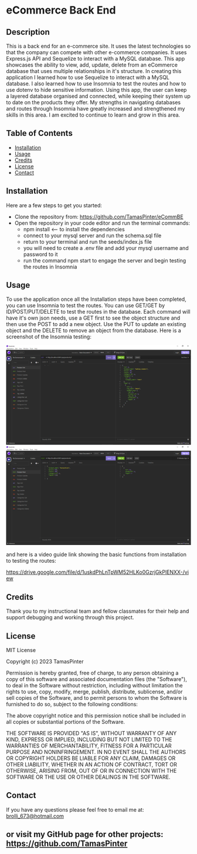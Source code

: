 # eCommerce Back End

## Description

This is a back end for an e-commerce site. It uses the latest technologies so that the company can compete with other e-commerce companies. It uses Express.js API and Sequelize to interact with a MySQL database. This app showcases the ability to view, add, update, delete from an eCommerce database that uses multiple relationships in it's structure. In creating this application I learned how to use Sequelize to interact with a MySQL database. I also learned how to use Insomnia to test the routes and how to use dotenv to hide sensitive information. Using this app, the user can keep a layered database organised and connected, while keeping their system up to date on the products they offer. My strengths in navigating databases and routes through Insomnia have greatly increased and strengthened my skills in this area. I am excited to continue to learn and grow in this area.

## Table of Contents

- [Installation](#installation)
- [Usage](#usage)
- [Credits](#credits)
- [License](#license)
- [Contact](#contact)

## Installation

Here are a few steps to get you started:

- Clone the repository from: https://github.com/TamasPinter/eCommBE
- Open the repository in your code editor and run the terminal commands:
    - npm install   <-- to install the dependencies
    - connect to your mysql server and run the schema.sql file
    - return to your terminal and run the seeds/index.js file
    - you will need to create a .env file and add your mysql username and password to it
    - run the command npm start to engage the server and begin testing the routes in Insomnia

## Usage

To use the application once all the Installation steps have been completed, you can use Insomnia to test the routes. You can use GET/GET by ID/POST/PUT/DELETE to test the routes in the database. Each command will have it's own json needs, use a GET first to see the object structure and then use the POST to add a new object. Use the PUT to update an existing object and the DELETE to remove an object from the database. Here is a screenshot of the Insomnia testing:

![product1](./db/Insomnia1.png)
![product2](./db/Insomnia2.png)

and here is a video guide link showing the basic functions from installation to testing the routes:

https://drive.google.com/file/d/1uskdPhLnTpWM52HLKo0GzrjGkPlENXX-/view

## Credits

Thank you to my instructional team and fellow classmates for their help and support debugging and working through this project.

## License

MIT License

Copyright (c) 2023 TamasPinter

Permission is hereby granted, free of charge, to any person obtaining a copy
of this software and associated documentation files (the "Software"), to deal
in the Software without restriction, including without limitation the rights
to use, copy, modify, merge, publish, distribute, sublicense, and/or sell
copies of the Software, and to permit persons to whom the Software is
furnished to do so, subject to the following conditions:

The above copyright notice and this permission notice shall be included in all
copies or substantial portions of the Software.

THE SOFTWARE IS PROVIDED "AS IS", WITHOUT WARRANTY OF ANY KIND, EXPRESS OR
IMPLIED, INCLUDING BUT NOT LIMITED TO THE WARRANTIES OF MERCHANTABILITY,
FITNESS FOR A PARTICULAR PURPOSE AND NONINFRINGEMENT. IN NO EVENT SHALL THE
AUTHORS OR COPYRIGHT HOLDERS BE LIABLE FOR ANY CLAIM, DAMAGES OR OTHER
LIABILITY, WHETHER IN AN ACTION OF CONTRACT, TORT OR OTHERWISE, ARISING FROM,
OUT OF OR IN CONNECTION WITH THE SOFTWARE OR THE USE OR OTHER DEALINGS IN THE
SOFTWARE.


## Contact

If you have any questions please feel free to email me at: brolli_673@hotmail.com

or visit my GitHub page for other projects: https://github.com/TamasPinter
---
